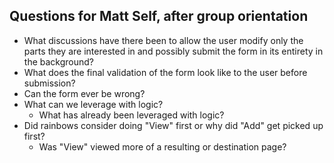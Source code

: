 ## Questions for Matt Self, after group orientation
- What discussions have there been to allow the user modify only the parts they are interested in and possibly submit the form in its entirety in the background?
- What does the final validation of the form look like to the user before submission?
- Can the form ever be wrong?
- What can we leverage with logic?
  - What has already been leveraged with logic?
- Did rainbows consider doing "View" first or why did "Add" get picked up first?
  - Was "View" viewed more of a resulting or destination page?

